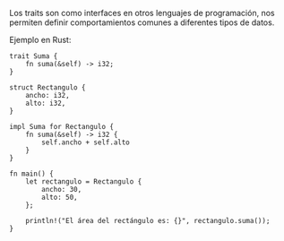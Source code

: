 Los traits son como interfaces en otros lenguajes de programación, nos permiten definir comportamientos comunes a diferentes tipos de datos\.

Ejemplo en Rust:

```
trait Suma {
    fn suma(&self) -> i32;
}

struct Rectangulo {
    ancho: i32,
    alto: i32,
}

impl Suma for Rectangulo {
    fn suma(&self) -> i32 {
        self.ancho + self.alto
    }
}

fn main() {
    let rectangulo = Rectangulo {
        ancho: 30,
        alto: 50,
    };

    println!("El área del rectángulo es: {}", rectangulo.suma());
}
```